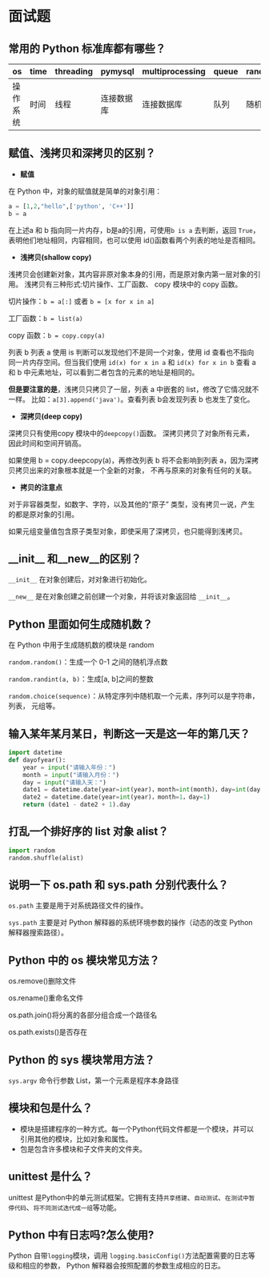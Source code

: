 # 面试题

## 常用的 Python 标准库都有哪些？

| os  | time | threading | pymysql | multiprocessing | queue | random |
| :--- | :--- | :--- | :--- | :--- | :--- | :--- |
| 操作系统 | 时间 | 线程 | 连接数据库 | 连接数据库 | 队列 | 随机 |

## 赋值、浅拷贝和深拷贝的区别？

* **赋值**

在 Python 中，对象的赋值就是简单的对象引用： 

```python
a = [1,2,"hello",['python', 'C++']] 
b = a
```

在上述a 和 b 指向同一片内存，b是a的引用，可使用`b is a` 去判断，返回 `True`，表明他们地址相同，内容相同，也可以使用 id\(\)函数看两个列表的地址是否相同。

* **浅拷贝\(shallow copy\)**

浅拷贝会创建新对象，其内容非原对象本身的引用，而是原对象内第一层对象的引用。 浅拷贝有三种形式:切片操作、工厂函数、 copy 模块中的 copy 函数。 

切片操作：`b = a[:]` 或者 `b = [x for x in a]`

工厂函数：`b = list(a)`

copy 函数：`b = copy.copy(a)`

列表 b 列表 a 使用 is 判断可以发现他们不是同一个对象，使用 id 查看也不指向同一片内存空间。但当我们使用 `id(x) for x in a` 和 `id(x) for x in b` 查看 a 和 b 中元素地址，可以看到二者包含的元素的地址是相同的。 

**但是要注意的是**，浅拷贝只拷贝了一层，列表 a 中嵌套的 list，修改了它情况就不一样。 比如：`a[3].append('java')`。查看列表 b会发现列表 b 也发生了变化。

* **深拷贝\(deep copy\)**

深拷贝只有使用copy 模块中的`deepcopy()`函数。 深拷贝拷贝了对象所有元素，因此时间和空间开销高。 

如果使用 b = copy.deepcopy\(a\)，再修改列表 b 将不会影响到列表 a，因为深拷贝拷贝出来的对象根本就是一个全新的对象， 不再与原来的对象有任何的关联。

* **拷贝的注意点**

对于非容器类型，如数字、字符，以及其他的“原子” 类型，没有拷贝一说，产生的都是原对象的引用。 

如果元组变量值包含原子类型对象，即使采用了深拷贝，也只能得到浅拷贝。

## \_\_init\_\_ 和\_\_new\_\_的区别？

`__init__` 在对象创建后，对对象进行初始化。 

`__new__` 是在对象创建之前创建一个对象，并将该对象返回给 `__init__`。

## Python 里面如何生成随机数？

在 Python 中用于生成随机数的模块是 random

`random.random()`：生成一个 0-1 之间的随机浮点数

`random.randint(a, b)`：生成\[a, b\]之间的整数

`random.choice(sequence)`：从特定序列中随机取一个元素，序列可以是字符串，列表， 元组等。

## 输入某年某月某日，判断这一天是这一年的第几天？

```python
import datetime
def dayofyear():
    year = input("请输入年份：")
    month = input("请输入月份：")
    day = input("请输入天：")
    date1 = datetime.date(year=int(year)，month=int(month)，day=int(day))
    date2 = datetime.date(year=int(year)，month=1，day=1)
    return (date1 - date2 + 1).day
```

## 打乱一个排好序的 list 对象 alist？

```python
import random
random.shuffle(alist)
```

## 说明一下 os.path 和 sys.path 分别代表什么？

`os.path` 主要是用于对系统路径文件的操作。 

`sys.path` 主要是对 Python 解释器的系统环境参数的操作（动态的改变 Python 解释器搜索路径）。

## Python 中的 os 模块常见方法？

os.remove\(\)删除文件 

os.rename\(\)重命名文件 

os.path.join\(\)将分离的各部分组合成一个路径名

os.path.exists\(\)是否存在

## Python 的 sys 模块常用方法？

`sys.argv` 命令行参数 List，第一个元素是程序本身路径

## 模块和包是什么？

* 模块是搭建程序的一种方式。每一个Python代码文件都是一个模块，并可以引用其他的模块，比如对象和属性。 
* 包是包含许多模块和子文件夹的文件夹。

## unittest 是什么？

unittest 是Python中的单元测试框架。它拥有支持`共享搭建`、`自动测试`、`在测试中暂停代码`、`将不同测试迭代成一组`等功能。

## Python 中有日志吗?怎么使用?

Python 自带`logging`模块，调用 `logging.basicConfig()`方法配置需要的日志等级和相应的参数， Python 解释器会按照配置的参数生成相应的日志。

